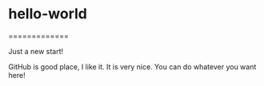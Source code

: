 # hello-world
=============

Just a new start!

GitHub is good place, I like it. It is very nice. You can do whatever you want here!
